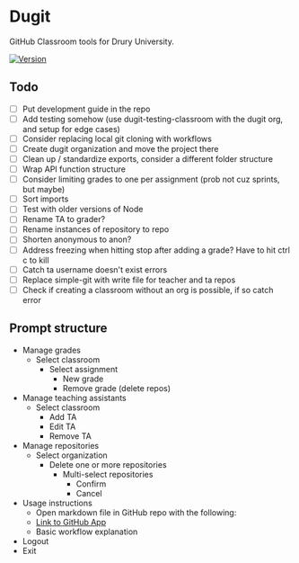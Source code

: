# Dugit

GitHub Classroom tools for Drury University.

[![Version](https://img.shields.io/npm/v/dugit.svg)](https://npmjs.org/package/dugit)

## Todo

- [ ] Put development guide in the repo
- [ ] Add testing somehow (use dugit-testing-classroom with the dugit org, and setup for edge cases)
- [ ] Consider replacing local git cloning with workflows
- [ ] Create dugit organization and move the project there
- [ ] Clean up / standardize exports, consider a different folder structure
- [ ] Wrap API function structure
- [ ] Consider limiting grades to one per assignment (prob not cuz sprints, but maybe)
- [ ] Sort imports
- [ ] Test with older versions of Node
- [ ] Rename TA to grader?
- [ ] Rename instances of repository to repo
- [ ] Shorten anonymous to anon?
- [ ] Address freezing when hitting stop after adding a grade? Have to hit ctrl c to kill
- [ ] Catch ta username doesn't exist errors
- [ ] Replace simple-git with write file for teacher and ta repos
- [ ] Check if creating a classroom without an org is possible, if so catch error

## Prompt structure

- Manage grades
    - Select classroom
        - Select assignment
            - New grade
            - Remove grade (delete repos)
- Manage teaching assistants
    - Select classroom
        - Add TA
        - Edit TA
        - Remove TA
- Manage repositories
    - Select organization
        - Delete one or more repositories
            - Multi-select repositories
                - Confirm
                - Cancel
- Usage instructions
    - Open markdown file in GitHub repo with the following:
    - [Link to GitHub App](https://github.com/apps/dugit-app/installations/select_target)
    - Basic workflow explanation
- Logout
- Exit
